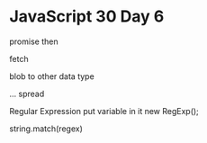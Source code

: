 # JavaScript 30 Day 6

promise then

fetch

blob to other data type

… spread

Regular Expression put variable in it
new RegExp();

string.match(regex)

